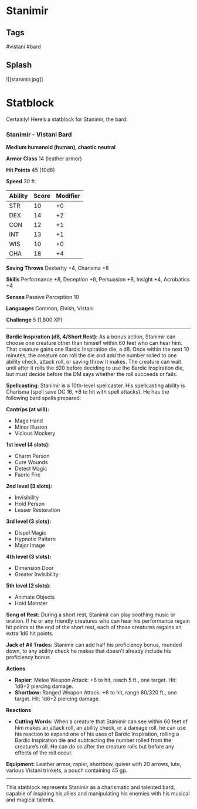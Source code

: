 # Stanimir
## Tags
#vistani #bard 
## Splash
![[stanimir.jpg]]
# Statblock
Certainly! Here’s a statblock for Stanimir, the bard:

### Stanimir - Vistani Bard

**Medium humanoid (human), chaotic neutral**

**Armor Class** 14 (leather armor)

**Hit Points** 45 (10d8)

**Speed** 30 ft.

| Ability | Score | Modifier |
|---------|-------|----------|
| STR     | 10    | +0       |
| DEX     | 14    | +2       |
| CON     | 12    | +1       |
| INT     | 13    | +1       |
| WIS     | 10    | +0       |
| CHA     | 18    | +4       |

**Saving Throws** Dexterity +4, Charisma +8

**Skills** Performance +8, Deception +8, Persuasion +8, Insight +4, Acrobatics +4

**Senses** Passive Perception 10

**Languages** Common, Elvish, Vistani

**Challenge** 5 (1,800 XP)

---

**Bardic Inspiration (d8, 4/Short Rest):** As a bonus action, Stanimir can choose one creature other than himself within 60 feet who can hear him. That creature gains one Bardic Inspiration die, a d8. Once within the next 10 minutes, the creature can roll the die and add the number rolled to one ability check, attack roll, or saving throw it makes. The creature can wait until after it rolls the d20 before deciding to use the Bardic Inspiration die, but must decide before the DM says whether the roll succeeds or fails.

**Spellcasting:** Stanimir is a 10th-level spellcaster. His spellcasting ability is Charisma (spell save DC 16, +8 to hit with spell attacks). He has the following bard spells prepared:

**Cantrips (at will):**
- Mage Hand
- Minor Illusion
- Vicious Mockery

**1st level (4 slots):**
- Charm Person
- Cure Wounds
- Detect Magic
- Faerie Fire

**2nd level (3 slots):**
- Invisibility
- Hold Person
- Lesser Restoration

**3rd level (3 slots):**
- Dispel Magic
- Hypnotic Pattern
- Major Image

**4th level (3 slots):**
- Dimension Door
- Greater Invisibility

**5th level (2 slots):**
- Animate Objects
- Hold Monster

**Song of Rest:** During a short rest, Stanimir can play soothing music or oration. If he or any friendly creatures who can hear his performance regain hit points at the end of the short rest, each of those creatures regains an extra 1d6 hit points.

**Jack of All Trades:** Stanimir can add half his proficiency bonus, rounded down, to any ability check he makes that doesn’t already include his proficiency bonus.

**Actions**

- **Rapier:** Melee Weapon Attack: +6 to hit, reach 5 ft., one target. Hit: 1d8+2 piercing damage.
- **Shortbow:** Ranged Weapon Attack: +6 to hit, range 80/320 ft., one target. Hit: 1d6+2 piercing damage.

**Reactions**

- **Cutting Words:** When a creature that Stanimir can see within 60 feet of him makes an attack roll, an ability check, or a damage roll, he can use his reaction to expend one of his uses of Bardic Inspiration, rolling a Bardic Inspiration die and subtracting the number rolled from the creature’s roll. He can do so after the creature rolls but before any effects of the roll occur.

**Equipment:** Leather armor, rapier, shortbow, quiver with 20 arrows, lute, various Vistani trinkets, a pouch containing 45 gp.

---

This statblock represents Stanimir as a charismatic and talented bard, capable of inspiring his allies and manipulating his enemies with his musical and magical talents.